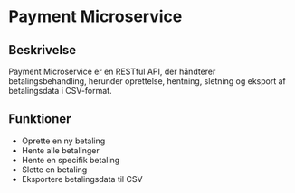 # Payment Microservice

## Beskrivelse
Payment Microservice er en RESTful API, der håndterer betalingsbehandling, herunder oprettelse, hentning, sletning og eksport af betalingsdata i CSV-format.

## Funktioner
- Oprette en ny betaling
- Hente alle betalinger
- Hente en specifik betaling
- Slette en betaling
- Eksportere betalingsdata til CSV
